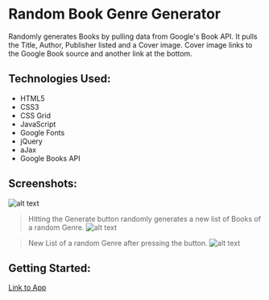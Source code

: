 # **Random Book Genre Generator**
Randomly generates Books by pulling data from Google's Book API. It pulls the Title, Author, Publisher listed and a Cover image. Cover image links to the Google Book source and another link at the bottom.

## Technologies Used:
- HTML5
- CSS3
- CSS Grid
- JavaScript
- Google Fonts
- jQuery
- aJax
- Google Books API

## Screenshots:
![alt text](https://i.imgur.com/lU3LxaX.png)
> Hitting the Generate button randomly generates a new list of Books of a random Genre.
![alt text](https://i.imgur.com/EH8Cr9O.png)

> New List of a random Genre after pressing the button.
![alt text](https://i.imgur.com/sPUcNRq.png)


## Getting Started:
[Link to App](https://resplendent-semifreddo-3124d4.netlify.app/)
